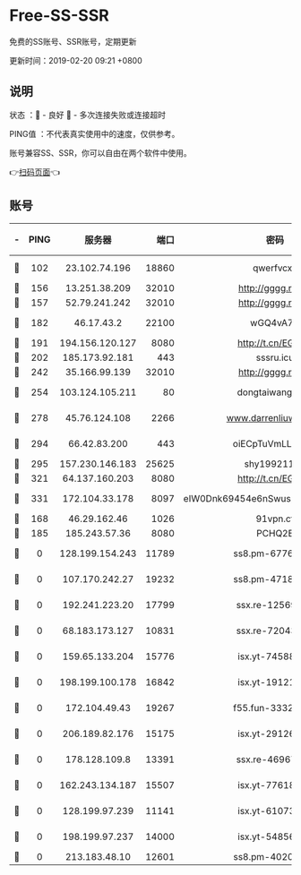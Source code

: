 # Free-SS-SSR

免费的SS账号、SSR账号，定期更新

更新时间：2019-02-20 09:21 +0800

## 说明

状态     ：🙂 - 良好 🙁 - 多次连接失败或连接超时

PING值   ：不代表真实使用中的速度，仅供参考。

账号兼容SS、SSR，你可以自由在两个软件中使用。

👉[扫码页面](https://liesauer.github.io/free-ss-ssr.github.io/)👈

## 账号

|-|PING|服务器|端口|密码|加密方式|区域|
|:----:|:----:|:-----:|-----:|:----:|:----:|:----:|
|🙂|102|23.102.74.196|18860|qwerfvcxz|aes-256-gcm|JP|
|🙂|156|13.251.38.209|32010|http://gggg.rocks|chacha20|SG|
|🙂|157|52.79.241.242|32010|http://gggg.rocks|chacha20|KR|
|🙂|182|46.17.43.2|22100|wGQ4vA7D|aes-256-gcm|RU|
|🙂|191|194.156.120.127|8080|http://t.cn/EGJIyrl|rc4-md5|RU|
|🙂|202|185.173.92.181|443|sssru.icu|rc4-md5|RU|
|🙂|242|35.166.99.139|32010|http://gggg.rocks|chacha20|US|
|🙂|254|103.124.105.211|80|dongtaiwang.com|aes-256-cfb|US|
|🙂|278|45.76.124.108|2266|www.darrenliuwei.com|aes-256-cfb|AU|
|🙂|294|66.42.83.200|443|oiECpTuVmLLxk4Ts|aes-256-cfb|US|
|🙂|295|157.230.146.183|25625|shy19921124|rc4-md5|US|
|🙂|321|64.137.160.203|8080|http://t.cn/EGJIyrl|rc4-md5|CA|
|🙂|331|172.104.33.178|8097|eIW0Dnk69454e6nSwuspv9DmS201tQ0D|aes-256-cfb|SG|
|🙂|168|46.29.162.46|1026|91vpn.cf|rc4-md5|RU|
|🙁|185|185.243.57.36|8080|PCHQ2E|rc4-md5|US|
|🙁|0|128.199.154.243|11789|ss8.pm-67760833|aes-256-cfb|SG|
|🙁|0|107.170.242.27|19232|ss8.pm-47184551|aes-256-cfb|US|
|🙁|0|192.241.223.20|17799|ssx.re-12569451|aes-256-cfb|US|
|🙁|0|68.183.173.127|10831|ssx.re-72043236|aes-256-cfb|US|
|🙁|0|159.65.133.204|15776|isx.yt-74588926|aes-256-cfb|SG|
|🙁|0|198.199.100.178|16842|isx.yt-19121084|aes-256-cfb|US|
|🙁|0|172.104.49.43|19267|f55.fun-33324216|aes-256-cfb|SG|
|🙁|0|206.189.82.176|15175|isx.yt-29126697|aes-256-cfb|SG|
|🙁|0|178.128.109.8|13391|ssx.re-46967706|aes-256-cfb|SG|
|🙁|0|162.243.134.187|15507|isx.yt-77618718|aes-256-cfb|US|
|🙁|0|128.199.97.239|11141|isx.yt-61073883|aes-256-cfb|SG|
|🙁|0|198.199.97.237|14000|isx.yt-54856932|aes-256-cfb|US|
|🙁|0|213.183.48.10|12601|ss8.pm-40202630|rc4-md5|RU|
